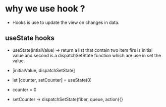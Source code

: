 # why we use hook ?

- Hooks is use to update the view on changes in data.

## useState hooks

   - useState(intialValue) -> return a list that contain two item firs is initial value and second is a dispatchSetState function which are use in set the value.

   - [initialValue, dispatchSetState]
   - let [counter, setCounter] = useState(0)
   - counter = 0
   - setCounter -> dispatchSetState(fiber, queue, action){}
